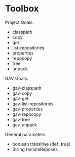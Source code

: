 # Toolbox

Project Goals:
* classpath
* copy
* get
* list-repositories
* properties
* repocopy
* tree
* unpack

GAV Goals:
* gav-classpath
* gav-copy
* gav-get
* gav-list-repositories
* gav-properties
* gav-repocopy
* gav-tree
* gav-unpack

General parameters
* boolean transitive (def: true)
* String remoteReposes
